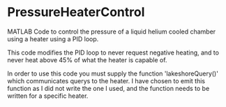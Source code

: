 # PressureHeaterControl
MATLAB Code to control the pressure of a liquid helium cooled chamber using a heater using a PID loop.

This code modifies the PID loop to never request negative heating, and to never heat above 45% of what the heater is capable of.

In order to use this code you must supply the function 'lakeshoreQuery()' which communicates querys to the heater. 
I have chosen to emit this function as I did not write the one I used, and the function needs to be written for a specific heater.
